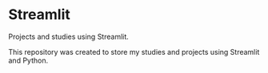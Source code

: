 # Streamlit
Projects and studies using Streamlit.

This repository was created to store my studies and projects using Streamlit and Python.
